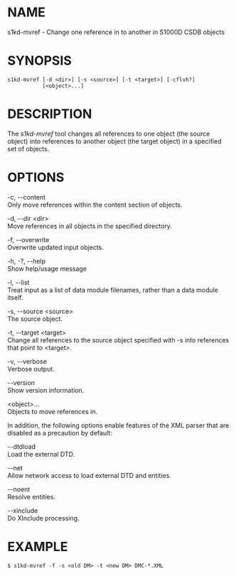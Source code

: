 NAME
====

s1kd-mvref - Change one reference in to another in S1000D CSDB objects

SYNOPSIS
========

    s1kd-mvref [-d <dir>] [-s <source>] [-t <target>] [-cflvh?]
               [<object>...]

DESCRIPTION
===========

The *s1kd-mvref* tool changes all references to one object (the source
object) into references to another object (the target object) in a
specified set of objects.

OPTIONS
=======

-c, --content  
Only move references within the content section of objects.

-d, --dir &lt;dir&gt;  
Move references in all objects in the specified directory.

-f, --overwrite  
Overwrite updated input objects.

-h, -?, --help  
Show help/usage message

-l, --list  
Treat input as a list of data module filenames, rather than a data
module itself.

-s, --source &lt;source&gt;  
The source object.

-t, --target &lt;target&gt;  
Change all references to the source object specified with -s into
references that point to &lt;target&gt;.

-v, --verbose  
Verbose output.

--version  
Show version information.

&lt;object&gt;...  
Objects to move references in.

In addition, the following options enable features of the XML parser
that are disabled as a precaution by default:

--dtdload  
Load the external DTD.

--net  
Allow network access to load external DTD and entities.

--noent  
Resolve entities.

--xinclude  
Do XInclude processing.

EXAMPLE
=======

    $ s1kd-mvref -f -s <old DM> -t <new DM> DMC-*.XML
